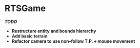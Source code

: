# RTSGame

***TODO***
- **Restructure entity and bounds hierarchy**
- **Add basic terrain**
- **Refactor camera to use non-follow T.P. + mouse movement**
